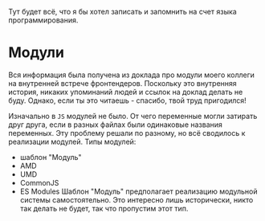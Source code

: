 Тут будет всё, что я бы хотел записать и запомнить на счет языка программирования.
# Модули
Вся информация была получена из доклада про модули моего коллеги на внутренней встрече фронтендеров. Поскольку это внутренняя история, никаких упоминаний людей и ссылок на доклад делать не буду. Однако, если ты это читаешь - спасибо, твой труд пригодился!

Изначально в `JS` модулей не было. От чего переменные могли затирать друг друга, если в разных файлах были одинаковые названия переменных. Эту проблему решали по разному, но всё сводилось к реализации модулей.
Типы модулей:
- шаблон "Модуль"
- AMD
- UMD
- CommonJS
- ES Modules
Шаблон "Модуль" предполагает реализацию модульной системы самостоятельно. Это интересно лишь исторически, никто так делать не будет, так что пропустим этот тип.